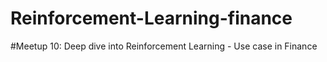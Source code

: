 # Reinforcement-Learning-finance
#Meetup 10: Deep dive into Reinforcement Learning - Use case in Finance
